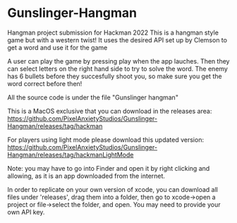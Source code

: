 # Gunslinger-Hangman
Hangman project submission for Hackman 2022
This is a hangman style game but with a western twist!
It uses the desired API set up by Clemson to get a word and use it for the game

A user can play the game by pressing play when the app lauches. 
Then they can select letters on the right hand side to try to solve the word.
The enemy has 6 bullets before they succesfully shoot you, so make sure you get the word correct before then!

All the source code is under the file "Gunslinger hangman"

This is a MacOS exclusive that you can download in the releases area: https://github.com/PixelAnxietyStudios/Gunslinger-Hangman/releases/tag/hackman

For players using light mode please download this updated version: https://github.com/PixelAnxietyStudios/Gunslinger-Hangman/releases/tag/hackmanLightMode

Note: you may have to go into Finder and open it by right clicking and allowing, as it is an app downloaded from the internet.

In order to replicate on your own version of xcode, you can download all files under 'releases', drag them into a folder, 
then go to xcode->open a project or file->select the folder, and open. You may need to provide your own API key. 

